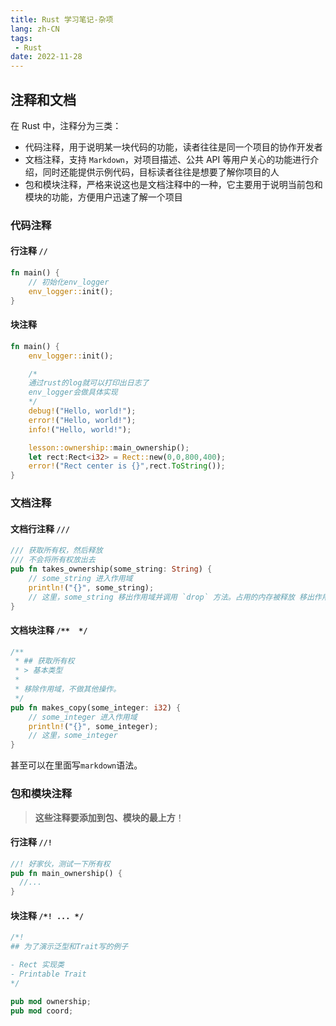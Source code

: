 ```yaml
---
title: Rust 学习笔记-杂项
lang: zh-CN
tags:
 - Rust
date: 2022-11-28
---
```


## 注释和文档

在 Rust 中，注释分为三类：

- 代码注释，用于说明某一块代码的功能，读者往往是同一个项目的协作开发者
- 文档注释，支持 `Markdown`，对项目描述、公共 API 等用户关心的功能进行介绍，同时还能提供示例代码，目标读者往往是想要了解你项目的人
- 包和模块注释，严格来说这也是文档注释中的一种，它主要用于说明当前包和模块的功能，方便用户迅速了解一个项目

<!-- more -->

### 代码注释

#### 行注释 `//`

```rust
fn main() {
    // 初始化env_logger
    env_logger::init();
}
```

#### 块注释

```rust
fn main() {
    env_logger::init();

    /*
    通过rust的log就可以打印出日志了
    env_logger会做具体实现
    */
    debug!("Hello, world!");
    error!("Hello, world!");
    info!("Hello, world!");

    lesson::ownership::main_ownership();
    let rect:Rect<i32> = Rect::new(0,0,800,400);
    error!("Rect center is {}",rect.ToString());
}
```

### 

### 文档注释

#### 文档行注释 `///`

```rust
/// 获取所有权，然后释放
/// 不会将所有权放出去
pub fn takes_ownership(some_string: String) { 
    // some_string 进入作用域
    println!("{}", some_string);
    // 这里，some_string 移出作用域并调用 `drop` 方法。占用的内存被释放 移出作用域。不会有特殊操作
} 
```

#### 文档块注释 `/**  */`

```rust
/**
 * ## 获取所有权
 * > 基本类型
 * 
 * 移除作用域，不做其他操作。
 */
pub fn makes_copy(some_integer: i32) { 
    // some_integer 进入作用域
    println!("{}", some_integer);
    // 这里，some_integer
}
```

甚至可以在里面写`markdown`语法。

### 包和模块注释

> **这些注释要添加到包、模块的最上方**！

#### 行注释 `//!`

```rust
//! 好家伙，测试一下所有权
pub fn main_ownership() {
  //...
}
```

#### 块注释 `/*! ... */`

```rust
/*!
## 为了演示泛型和Trait写的例子

- Rect 实现类
- Printable Trait
*/

pub mod ownership;
pub mod coord;
```
